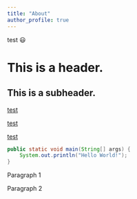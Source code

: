 ```yaml
---
title: "About"
author_profile: true
---
```


test
:smiley:

# This is a header.

## This is a subheader.

<a href="https://google.com">test</a>

[test](https://google.com)

[test](/about/)

```java
public static void main(String[] args) {
    System.out.println("Hello World!");
}
```

Paragraph 1

Paragraph 2
